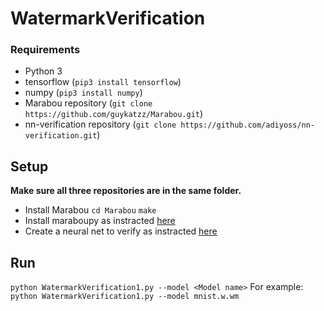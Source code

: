 # WatermarkVerification

### Requirements
- Python 3
- tensorflow (`pip3 install tensorflow`)
- numpy (`pip3 install numpy`)
- Marabou repository (`git clone https://github.com/guykatzz/Marabou.git`)
- nn-verification repository (`git clone https://github.com/adiyoss/nn-verification.git`)

## Setup
**Make sure all three repositories are in the same folder.**
- Install Marabou
    `cd Marabou`
    `make`
- Install maraboupy as instracted [here](https://github.com/guykatzz/Marabou/tree/master/maraboupy)
- Create a neural net to verify as instracted [here](https://github.com/adiyoss/nn-verification) 

## Run
`python WatermarkVerification1.py --model <Model name>` 
For example: `python WatermarkVerification1.py --model mnist.w.wm` 